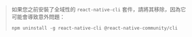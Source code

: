 > 如果您之前安裝了全域性的 `react-native-cli` 套件，請將其移除，因為它可能會導致意外問題：
>
> ```shell
> npm uninstall -g react-native-cli @react-native-community/cli
> ```